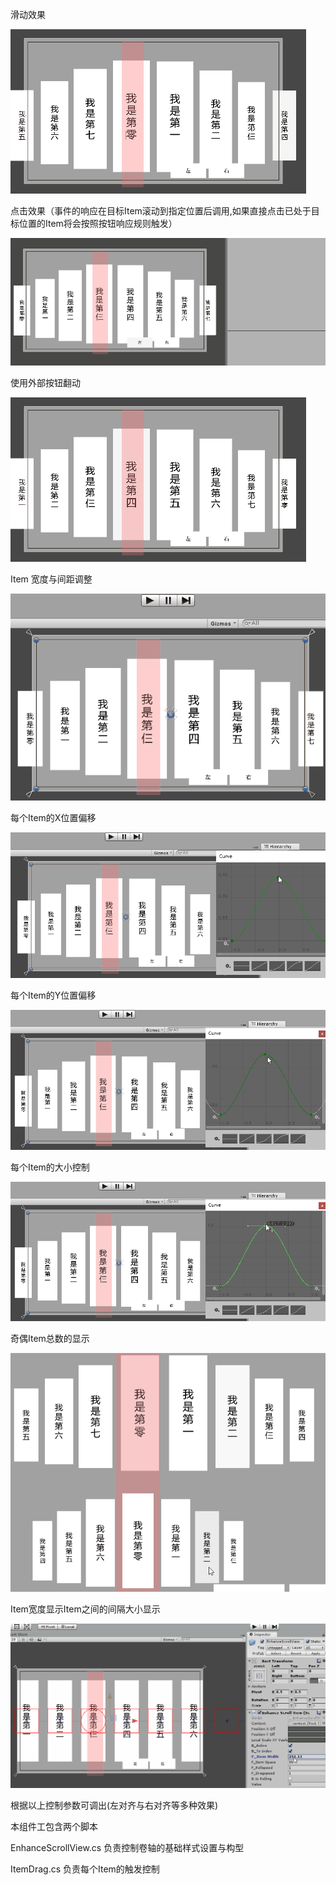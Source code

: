 滑动效果  

![滑动](src/滑动.gif)

点击效果（事件的响应在目标Item滚动到指定位置后调用,如果直接点击已处于目标位置的Item将会按照按钮响应规则触发）

![点击事件 响应](src/点击事件响应.gif)

使用外部按钮翻动

![外部翻动调用](src/外部翻动调用.gif)



Item 宽度与间距调整

![间距](src/间距.gif)

每个Item的X位置偏移

![x偏移](src/x偏移.gif)



每个Item的Y位置偏移

![y偏移](src/y偏移.gif)

每个Item的大小控制

![缩放](src/缩放.gif)



奇偶Item总数的显示

![奇偶处理效果](src/奇偶处理效果.gif)

Item宽度显示Item之间的间隔大小显示

![提示](src\提示.gif)



根据以上控制参数可调出(左对齐与右对齐等多种效果)

本组件工包含两个脚本

EnhanceScrollView.cs		负责控制卷轴的基础样式设置与构型

ItemDrag.cs						负责每个Item的触发控制
